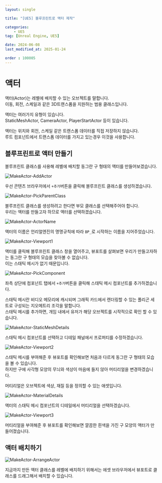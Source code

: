 ```yaml
---
layout: single

title: "[UE5] 블루프린트로 액터 제작"

categories:
    - UE5
tag: [Unreal Engine, UE5]

date: 2024-06-08
last_modified_at: 2025-01-24

order : 100005
---
```


# 액터

액터(Actor)는 레벨에 배치할 수 있는 오브젝트를 말합니다.  
이동, 회전, 스케일과 같은 3D트랜스폼을 지원하는 범용 클래스입니다.

액터는 여러가지 유형이 있습니다.  
StaticMeshActor, CameraActor, PlayerStartActor 등이 있습니다.

액터는 위치와 회전, 스케일 같은 트랜스폼 데이터를 직접 저장하지 않습니다.  
루트 컴포넌트에서 트랜스폼 데이터를 가지고 있는경우 이것을 사용합니다.

## 블루프린트로 액터 만들기

블루프린트 클래스를 사용해 레벨에 배치할 동그란 구 형태의 액터를 만들어보겠습니다.

![MakeActor-AddActor]({{site.url}}/images/Unreal/ue5/2024-06-08-MakeActor/MakeActor-AddActor.PNG)

우선 콘텐츠 브라우저에서 `+추가`버튼을 클릭해 블루프린트 클래스를 생성하겠습니다.

![MakeActor-PickParentClass]({{site.url}}/images/Unreal/ue5/2024-06-08-MakeActor/MakeActor-PickParentClass.PNG)

블루프린트 클래스를 생성하려고 한다면 부모 클래스를 선택해주어야 합니다.  
우리는 액터를 만들고자 하므로 액터를 선택하겠습니다.

![MakeActor-ActorName]({{site.url}}/images/Unreal/ue5/2024-06-08-MakeActor/MakeActor-ActorName.PNG)

액터의 이름은 언리얼엔진의 명명규칙에 따라 `BP_`로 시작하는 이름을 지어주었습니다.

![MakeActor-Viewport1]({{site.url}}/images/Unreal/ue5/2024-06-08-MakeActor/MakeActor-Viewport1.PNG)

액터를 클릭해 블루프린트 클래스 창을 열어주고, 뷰포트를 살펴보면 우리가 만들고자하는 동그란 구 형태의 모습을 찾아볼 수 없습니다.  
이는 스태틱 메시가 없기 때문입니다.

![MakeActor-PickComponent]({{site.url}}/images/Unreal/ue5/2024-06-08-MakeActor/MakeActor-PickComponent.PNG)

좌측 상단에 컴포넌트 탭에서 `+추가`버튼을 클릭해 스태틱 메시 컴포넌트를 추가하겠습니다.

스태틱 메시란 비디오 메모리에 캐시되며 그래픽 카드에서 렌더링할 수 있는 폴리곤 세트로 구성되는 지오메트리 조각을 말합니다.  
스태틱 메시를 추가하면, 개임 내에서 유저가 해당 오브젝트를 시작적으로 확인 할 수 있습니다.

![MakeActor-StaticMeshDetails]({{site.url}}/images/Unreal/ue5/2024-06-08-MakeActor/MakeActor-StaticMeshDetails.PNG)

스태틱 메시 컴포넌트를 선택하고 디테일 패널에서 프로퍼티를 수정하겠습니다.  

![MakeActor-Viewport2]({{site.url}}/images/Unreal/ue5/2024-06-08-MakeActor/MakeActor-Viewport2.PNG)

스태틱 메시를 부여해준 후 뷰포트를 확인해보면 처음과 다르게 동그란 구 형태의 모습을 볼 수 있습니다.  
하지만 구에 사각형 모양의 무늬와 색상이 마음에 들지 않아 머티리얼을 변경하겠습니다.

머티리얼은 오브젝트에 색상, 재질 등을 정의할 수 있는 애셋입니다.

![MakeActor-MaterialDetails]({{site.url}}/images/Unreal/ue5/2024-06-08-MakeActor/MakeActor-MaterialDetails.PNG)

액터의 스태틱 메시 컴포넌트의 디테일에서 머티리얼을 선택하겠습니다.

![MakeActor-Viewport3]({{site.url}}/images/Unreal/ue5/2024-06-08-MakeActor/MakeActor-Viewport3.PNG)

머티리얼을 부여해준 후 뷰포트를 확인해보면 깔끔한 흰색을 가진 구 모양의 액터가 만들어졌습니다.

## 액터 배치하기

![MakeActor-ArrangeActor]({{site.url}}/images/Unreal/ue5/2024-06-08-MakeActor/MakeActor-ArrangeActor.PNG)

지금까지 만든 액터 클래스를 레벨에 배치하기 위해서는 에셋 브라우저에서 뷰포트로 클래스를 드래그해서 배치할 수 있습니다.
